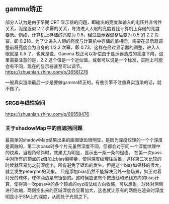 ## gamma矫正

部分人认为是由于早期 CRT 显示器的问题，即输出的亮度和输入的电压并非线性关系，而是近似 2.2 次幂的关系，导致进入人眼的亮度要比计算机上存储的亮度要低。例如，计算机上存储的亮度为 0.5，经过显示器调整后变为 0.5 的 2.2 次幂，即 0.218。为了让进入人眼的亮度与计算机中存储的值相同，需要在显示器调整前将亮度变为自身的 1/2.2 次幂，即 0.73，这样在经过显示器的调整，进入人眼就是 0.5 了，也就是说，Gamma 校正可以补偿由于显示器造成的亮度下降。这里需要注意的是，2.2 这个值是一个近似值，或者可以说是一个标准，实际上可能会有不同，现在的显示器甚至可以调节。
https://zhuanlan.zhihu.com/p/36581276

一般真实渲染最后一步是要做gamma矫正的，有些引擎不注重真实渲染的话，就不做了。

### SRGB与线性空间

https://zhuanlan.zhihu.com/p/66558476

### 关于shadowMap中的自遮挡问题

最简单的shadowMap结果出来的画面锯齿很明显，是因为深度纹理的一个个深度是离散的，第二次pass时多个片元虽然深度不同，但都会对于同一个深度纹理中的纹素，当视角倾斜时，效果尤为明显，显示出一条一条的锯齿。
在第一次pass中对所有的顶点的z值加上bias偏移量，使得深度纹理往后推，这样第二次比较的时候就容易比之前深度小，所有避免了锯齿的发生。但是这个bias如果移的很大，就会发生peterpan的现象。
只是添加bias仍然不能解决另外一些场景，如正对着灯光的球体，球体两边是有锯齿的。这时候应该有个按法线和光线方向的bias计算，使得第一次pass中的各个顶点的xyz按法线方向收缩，可以想象，球体对两侧进行收缩，两侧空出来的区域深度会显著加大，这也就让原有的两侧在渲染时深度明显小于SM上的深度，从而处于光照之下。